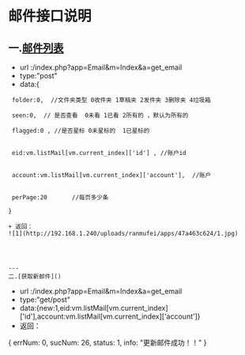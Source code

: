 # 邮件接口说明
一.[邮件列表]()
---
+ url :/index.php?app=Email&m=Index&a=get_email
+ type:"post"
+ data:{
````
 folder:0,  //文件夹类型 0收件夹 1草稿夹 2发件夹 3删除夹 4垃圾箱  

 seen:0,  // 是否查看  0未看 1已看 2所有的 ，默认为所有的  

 flagged:0 , //是否星标 0未星标的  1已星标的  


 eid:vm.listMail[vm.current_index]['id'] , //账户id


 account:vm.listMail[vm.current_index]['account'],  //账户


 perPage:20       //每页多少条

}

````
````
+ 返回：
![1](http://192.168.1.240/uploads/ranmufei/apps/47a463c624/1.jpg)


  
  
---
二.[获取新邮件]()  

````

+ url :/index.php?app=Email&m=Index&a=get_email
+ type:"get/post"
+ data:{new:1,eid:vm.listMail[vm.current_index]['id'],account:vm.listMail[vm.current_index]['account']}
+ 返回：

{
    errNum: 0,
    sucNum: 26,
    status: 1,
    info: "更新邮件成功！！"
    }

````